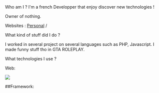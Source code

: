Who am I ?
I'm a french Developper that enjoy discover new technologies !

Owner of nothing.

Websites : [Personal](https://olen-ort.fr/P2023/SIO/BONDOUX/) / 

What kind of stuff did I do ?

I worked in several project on several languages such as PHP, Javascript. I made funny stuff tho in GTA ROLEPLAY.

What technologies I use ?

Web:

![]([img/html.png](https://cdn-icons-png.flaticon.com/512/5968/5968332.png))


##Framework:
